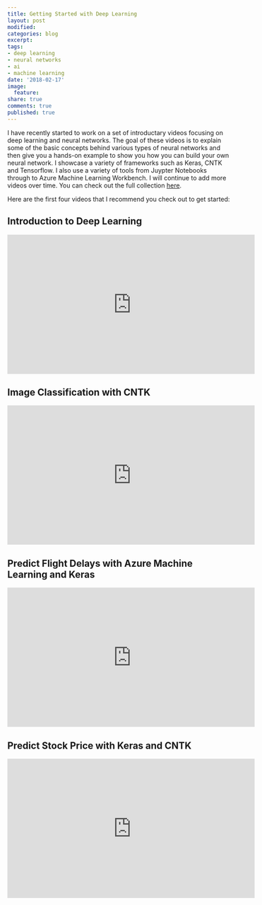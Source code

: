 ```yaml
---
title: Getting Started with Deep Learning
layout: post
modified: 
categories: blog
excerpt: 
tags:
- deep learning
- neural networks
- ai
- machine learning
date: '2018-02-17'
image:
  feature: 
share: true
comments: true
published: true
---
```


I have recently started to work on a set of introductary videos focusing on deep learning and neural networks. The goal of these videos is to explain some of the basic concepts behind various types of neural networks and then give you a hands-on example to show you how you can build your own neural network. I showcase a variety of frameworks such as Keras, CNTK and Tensorflow. I also use a variety of tools from Juypter Notebooks through to Azure Machine Learning Workbench. I will continue to add more videos over time. You can check out the full collection [here](https://www.youtube.com/channel/UCG8DZ4kefymEkySTHMUEPbg).

Here are the first four videos that I recommend you check out to get started:

## Introduction to Deep Learning

<div class="iframe_container">
  <iframe width="560" height="315" src="https://www.youtube.com/embed/J7rA7ynaZbk" frameborder="0" allowfullscreen="allowfullscreen"></iframe>
</div>

## Image Classification with CNTK

<div class="iframe_container">
  <iframe width="560" height="315" src="https://www.youtube.com/embed/jBoHGxyJmm8" frameborder="0" allowfullscreen="allowfullscreen"></iframe>
</div>

## Predict Flight Delays with Azure Machine Learning and Keras

<div class="iframe_container">
  <iframe width="560" height="315" src="https://www.youtube.com/embed/gHjCrgDKc-4" frameborder="0" allowfullscreen="allowfullscreen"></iframe>
</div>

## Predict Stock Price with Keras and CNTK

<div class="iframe_container">
  <iframe width="560" height="315" src="https://www.youtube.com/embed/uAsJ2dx7kHk" frameborder="0" allowfullscreen="allowfullscreen"></iframe>
</div>
